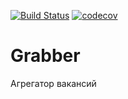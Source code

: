 [![Build Status](https://travis-ci.com/elizalex/Grabber.svg?branch=main)](https://travis-ci.com/elizalex/Grabber)
[![codecov](https://codecov.io/gh/elizalex/Grabber/branch/main/graph/badge.svg?token=YY5FYJQSKV)](https://codecov.io/gh/elizalex/Grabber)

# Grabber
Агрегатор вакансий
